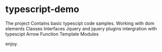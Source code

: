 # typescript-demo
The project Contains basic typescipt code samples.
Working with dom elements
Classes
Interfaces
Jquery and jquery plugins intergration with typescipt
Arrow Function
Template
Modules

enjoy.

